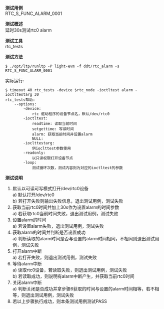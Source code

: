 **测试用例**  
RTC_S_FUNC_ALARM_0001  

**测试概述**  
延时30s测试rtc0 alarm  

**测试工具**  
rtc_tests  

**测试方法**  
```
$ ./opt/ltp/runltp -P light-evm -f ddt/rtc_alarm -s RTC_S_FUNC_ALARM_0001
```
实际运行:  
```
$ timeout 40 rtc_tests -device $rtc_node -ioctltest alarm -ioctltestarg 30
rtc_tests帮助:
	--options: 
		-device: 
   			rtc 驱动程序的设备节点名，默认/dev/rtc0 
 		-ioctltest:
 			readtime: 读取当前时间
 			setgettime: 写读时间
 			alarm: 获取当前时间并设置alarm
			NULL:
 		-ioclttestarg:
 			供ioclttest参数使用
 		-readonly:
 			以只读权限打开设备节点
 		-loop:
 			测试循环次数，测试内容则为对应的ioctltest的参数
```

**测试说明**  
1. 默认以可读可写模式打开/dev/rtc0设备  
    	a) 默认打开/dev/rtc0  
	b) 若打开失败则输出失败信息，退出测试用例，测试失败  
2. 获取当前rtc0时间并加上30s作为设置alarm的时间参数  
	a) 若获取rtc0当前时间失败，退出测试用例，测试失败  
3. 设置alarm的时间  
	a) 若设置alarm失败，退出测试用例，测试失败  
4. 获取alarm的时间并判断是否设置成功  
	a) 判断读取的alarm时间是否与设置的alarm时间相同，不相同则退出测试用例，测试失败  
5. 打开alarm中断  
	a) 若打开失败，则退出测试用例，测试失败  
6. 等待alarm中断  
	a) 读取rtc0设备，若读取失败，则退出测试用例，测试失败  
	b) 若读取成功，则说明有alarm中断产生，并获取当前rtc0时间  
7. 关闭alarm中断  
	a) 判断关闭是否成功并拿步骤6获取的时间与设置的alarm时间相等，若不相等，则退出测试用例，测试失败  
8. 若以上步骤执行成功，则本条测试用例测试PASS  
